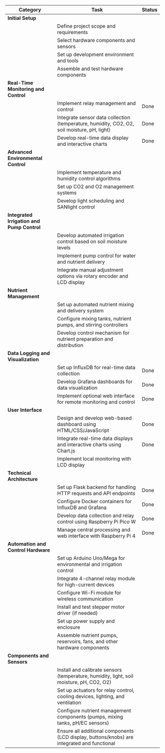 | Category                           | Task                                                                                             | Status       |
|------------------------------------|--------------------------------------------------------------------------------------------------|--------------|
| **Initial Setup**                  |                                                                                                  |              |
|                                    | Define project scope and requirements                                                            |              |
|                                    | Select hardware components and sensors                                                            |              |
|                                    | Set up development environment and tools                                                          |              |
|                                    | Assemble and test hardware components                                                             |              |
| **Real-Time Monitoring and Control** |                                                                                                  |              |
|                                    | Implement relay management and control                                                             | Done            |
|                                    | Integrate sensor data collection (temperature, humidity, CO2, O2, soil moisture, pH, light)       | Done              |
|                                    | Develop real-time data display and interactive charts                                             | Done              |
| **Advanced Environmental Control**  |                                                                                                  |              |
|                                    | Implement temperature and humidity control algorithms                                              |              |
|                                    | Set up CO2 and O2 management systems                                                              |              |
|                                    | Develop light scheduling and SANlight control                                                     |              |
| **Integrated Irrigation and Pump Control** |                                                                                              |              |
|                                    | Develop automated irrigation control based on soil moisture levels                                 |              |
|                                    | Implement pump control for water and nutrient delivery                                            |              |
|                                    | Integrate manual adjustment options via rotary encoder and LCD display                            |              |
| **Nutrient Management**            |                                                                                                  |              |
|                                    | Set up automated nutrient mixing and delivery system                                              |              |
|                                    | Configure mixing tanks, nutrient pumps, and stirring controllers                                   |              |
|                                    | Develop control mechanism for nutrient preparation and distribution                               |              |
| **Data Logging and Visualization** |                                                                                                  |              |
|                                    | Set up InfluxDB for real-time data collection                                                      | Done              |
|                                    | Develop Grafana dashboards for data visualization                                                  | Done              |
|                                    | Implement optional web interface for remote monitoring and control                                 | Done              |
| **User Interface**                 |                                                                                                  |              |
|                                    | Design and develop web-based dashboard using HTML/CSS/JavaScript                                  | Done              |
|                                    | Integrate real-time data displays and interactive charts using Chart.js                            | Done              |
|                                    | Implement local monitoring with LCD display                                                        |              |
| **Technical Architecture**         |                                                                                                  |              |
|                                    | Set up Flask backend for handling HTTP requests and API endpoints                                  | Done              |
|                                    | Configure Docker containers for InfluxDB and Grafana                                               | Done              |
|                                    | Develop data collection and relay control using Raspberry Pi Pico W                                | Done              |
|                                    | Manage central processing and web interface with Raspberry Pi 4                                    | Done              |
| **Automation and Control Hardware** |                                                                                                  |              |
|                                    | Set up Arduino Uno/Mega for environmental and irrigation control                                   |              |
|                                    | Integrate 4-channel relay module for high-current devices                                          |              |
|                                    | Configure Wi-Fi module for wireless communication                                                  |              |
|                                    | Install and test stepper motor driver (if needed)                                                 |              |
|                                    | Set up power supply and enclosure                                                                 |              |
|                                    | Assemble nutrient pumps, reservoirs, fans, and other hardware components                           |              |
| **Components and Sensors**         |                                                                                                  |              |
|                                    | Install and calibrate sensors (temperature, humidity, light, soil moisture, pH, CO2, O2)           |              |
|                                    | Set up actuators for relay control, cooling devices, lighting, and ventilation                     |              |
|                                    | Configure nutrient management components (pumps, mixing tanks, pH/EC sensors)                     |              |
|                                    | Ensure all additional components (LCD display, buttons/knobs) are integrated and functional        |              |

